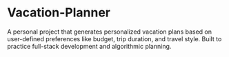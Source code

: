 # Vacation-Planner
A personal project that generates personalized vacation plans based on user-defined preferences like budget, trip duration, and travel style. Built to practice full-stack development and algorithmic planning.
